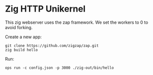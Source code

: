 Zig HTTP Unikernel
=======

This zig webserver uses the zap framework. We set the workers to 0 to
avoid forking.

Create a new app:

```
git clone https://github.com/zigzap/zap.git
zig build hello
```

Run:

```
ops run -c config.json -p 3000 ./zig-out/bin/hello
```
